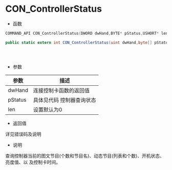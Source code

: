 # CON_ControllerStatus

- 函数

```C++
COMMAND_API CON_ControllerStatus(DWORD dwHand,BYTE* pStatus,USHORT* len);
```

```C#
public static extern int CON_ControllerStatus(uint dwHand,byte[] pStatus,ref ushort len);
```

```Delphi

```

```vb
 
```

- 参数

| 参数    | 描述                      |
| ------- | ------------------------- |
| dwHand  | 连接控制卡函数的返回值    |
| pStatus | 具体见代码 控制器查询状态 |
| len     | 设置默认为0               |

- 返回值

详见错误码及说明

- 说明

查询控制器当前的图文节目(个数和节目名)、动态节目(列表和个数)、开机状态、亮度值、以
及控制卡时间。